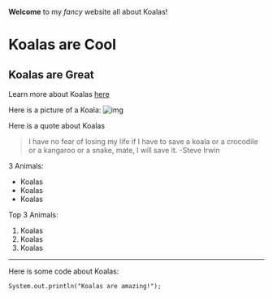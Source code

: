 **Welcome** to my *fancy* website all about Koalas!

# Koalas are Cool

## Koalas are Great

Learn more about Koalas [here](https://en.wikipedia.org/wiki/Koala)

Here is a picture of a Koala:
![img](https://i.guim.co.uk/img/media/15ab6aa002e3ec7318540d3f8acbc4b8e62d0768/1671_1333_4533_2721/master/4533.jpg?width=1200&height=900&quality=85&auto=format&fit=crop&s=785a535e25a1067249a5b5328bed86ce)

Here is a quote about Koalas
> I have no fear of losing my life 
> if I have to save a koala or a crocodile
> or a kangaroo or a snake, mate,
> I will save it.
> -Steve Irwin

3 Animals:
* Koalas
* Koalas
* Koalas

Top 3 Animals:
1. Koalas
2. Koalas
3. Koalas

---

Here is some code about Koalas:
```
System.out.println("Koalas are amazing!");
```
